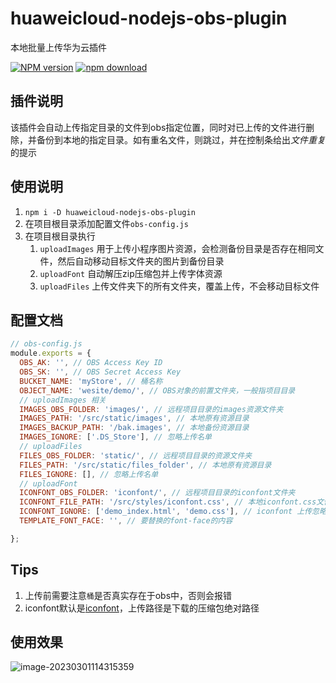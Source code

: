 # huaweicloud-nodejs-obs-plugin

本地批量上传华为云插件

[![NPM version][npm-image]][npm-url]
[![npm download][download-image]][download-url]

[npm-image]: http://img.shields.io/npm/v/huaweicloud-nodejs-obs-plugin.svg?style=flat-square
[npm-url]: https://www.npmjs.com/package/huaweicloud-nodejs-obs-plugin
[download-image]: https://img.shields.io/npm/dm/huaweicloud-nodejs-obs-plugin.svg?style=flat-square
[download-url]: https://www.npmjs.com/package/huaweicloud-nodejs-obs-plugin

## 插件说明

该插件会自动上传指定目录的文件到obs指定位置，同时对已上传的文件进行删除，并备份到本地的指定目录。如有重名文件，则跳过，并在控制条给出*文件重复*的提示

## 使用说明

1. `npm i -D huaweicloud-nodejs-obs-plugin`
2. 在项目根目录添加配置文件`obs-config.js`
3. 在项目根目录执行
   1. `uploadImages` 用于上传小程序图片资源，会检测备份目录是否存在相同文件，然后自动移动目标文件夹的图片到备份目录
   2. `uploadFont` 自动解压zip压缩包并上传字体资源
   3. `uploadFiles` 上传文件夹下的所有文件夹，覆盖上传，不会移动目标文件


## 配置文档

```javascript
// obs-config.js
module.exports = {
  OBS_AK: '', // OBS Access Key ID
  OBS_SK: '', // OBS Secret Access Key
  BUCKET_NAME: 'myStore', // 桶名称
  OBJECT_NAME: 'wesite/demo/', // OBS对象的前置文件夹，一般指项目目录
  // uploadImages 相关
  IMAGES_OBS_FOLDER: 'images/', // 远程项目目录的images资源文件夹
  IMAGES_PATH: '/src/static/images', // 本地原有资源目录
  IMAGES_BACKUP_PATH: '/bak.images', // 本地备份资源目录
  IMAGES_IGNORE: ['.DS_Store'], // 忽略上传名单
  // uploadFiles
  FILES_OBS_FOLDER: 'static/', // 远程项目目录的资源文件夹
  FILES_PATH: '/src/static/files_folder', // 本地原有资源目录
  FILES_IGNORE: [], // 忽略上传名单
  // uploadFont
  ICONFONT_OBS_FOLDER: 'iconfont/', // 远程项目目录的iconfont文件夹
  ICONFONT_FILE_PATH: '/src/styles/iconfont.css', // 本地iconfont.css文件位置，用于更新font-face
  ICONFONT_IGNORE: ['demo_index.html', 'demo.css'], // iconfont 上传忽略名单
  TEMPLATE_FONT_FACE: '', // 要替换的font-face的内容

};

```

## Tips

1. 上传前需要注意`桶`是否真实存在于obs中，否则会报错
2. iconfont默认是[iconfont](https://www.iconfont.cn/)，上传路径是下载的压缩包绝对路径

## 使用效果

![image-20230301114315359](https://p.ipic.vip/ar1ikg.png)


